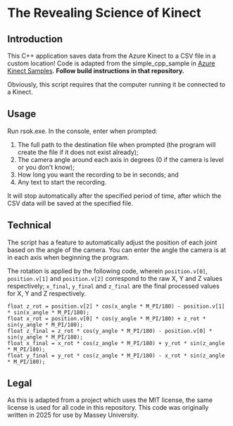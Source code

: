 # The Revealing Science of Kinect

## Introduction

This C++ application saves data from the Azure Kinect to a CSV file in a custom location! Code is adapted from the simple_cpp_sample in [Azure Kinect Samples](<https://github.com/microsoft/Azure-Kinect-Samples/tree/master>). **Follow build instructions in that repository.**

Obviously, this script requires that the computer running it be connected to a Kinect.

## Usage

Run rsok.exe. In the console, enter when prompted:

1) The full path to the destination file when prompted (the program will create the file if it does not exist already);
2) The camera angle around each axis in degrees (0 if the camera is level or you don't know);
3) How long you want the recording to be in seconds; and
4) Any text to start the recording.

It will stop automatically after the specified period of time, after which the CSV data will be saved at the specified file.

## Technical

The script has a feature to automatically adjust the position of each joint based on the angle of the camera. You can enter the angle the camera is at in each axis when beginning the program.

The rotation is applied by the following code, wherein `position.v[0]`, `position.v[1]` and `position.v[2]` correspond to the raw X, Y and Z values respectively; `x_final`, `y_final` and `z_final` are the final processed values for X, Y and Z respectively.

```float y_rot = position.v[1] * cos(x_angle * M_PI/180) + position.v[2] * sin(x_angle * M_PI/180);
float z_rot = position.v[2] * cos(x_angle * M_PI/180) - position.v[1] * sin(x_angle * M_PI/180);
float x_rot = position.v[0] * cos(y_angle * M_PI/180) + z_rot * sin(y_angle * M_PI/180);
float z_final = z_rot * cos(y_angle * M_PI/180) - position.v[0] * sin(y_angle * M_PI/180);
float x_final = x_rot * cos(z_angle * M_PI/180) + y_rot * sin(z_angle * M_PI/180);
float y_final = y_rot * cos(z_angle * M_PI/180) - x_rot * sin(z_angle * M_PI/180);
```

## Legal

As this is adapted from a project which uses the MIT license, the same license is used for all code in this repository. This code was originally written in 2025 for use by Massey University.
